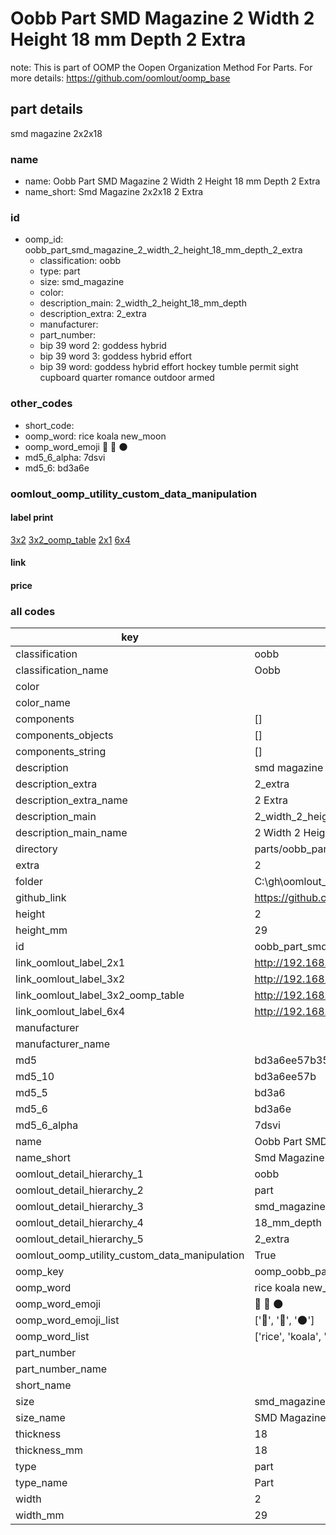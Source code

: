 # Oobb Part SMD Magazine 2 Width 2 Height 18 mm Depth 2 Extra  

note: This is part of OOMP the Oopen Organization Method For Parts. For more details: https://github.com/oomlout/oomp_base

##  part details
  



smd magazine 2x2x18



### name
* name: Oobb Part SMD Magazine 2 Width 2 Height 18 mm Depth 2 Extra
* name_short: Smd Magazine 2x2x18 2 Extra
### id
* oomp_id: oobb_part_smd_magazine_2_width_2_height_18_mm_depth_2_extra
  * classification: oobb
  * type: part
  * size: smd_magazine
  * color: 
  * description_main: 2_width_2_height_18_mm_depth
  * description_extra: 2_extra
  * manufacturer: 
  * part_number: 
  * bip 39 word 2: goddess hybrid
  * bip 39 word 3: goddess hybrid effort
  * bip 39 word: goddess hybrid effort hockey tumble permit sight cupboard quarter romance outdoor armed

### other_codes
* short_code: 
* oomp_word: rice koala new_moon
* oomp_word_emoji :rice: :koala: :new_moon:
* md5_6_alpha: 7dsvi
* md5_6: bd3a6e






### oomlout_oomp_utility_custom_data_manipulation
#### label print
[3x2](http://192.168.1.245:1112/?label=oomp%207dsvi)
[3x2_oomp_table](http://192.168.1.108:1112/?label=oomp%207dsvi)
[2x1](http://192.168.1.242:1112/?label=oomp%207dsvi)
[6x4](http://192.168.1.55:1112/?label=oomp%207dsvi)    

#### link

                              

#### price







### all codes 
| key | value |  
| --- | --- |  
| classification | oobb |  
| classification_name | Oobb |  
| color |  |  
| color_name |  |  
| components | [] |  
| components_objects | [] |  
| components_string | [] |  
| description | smd magazine 2x2x18 |  
| description_extra | 2_extra |  
| description_extra_name | 2 Extra |  
| description_main | 2_width_2_height_18_mm_depth |  
| description_main_name | 2 Width 2 Height 18 mm Depth |  
| directory | parts/oobb_part_smd_magazine_2_width_2_height_18_mm_depth_2_extra |  
| extra | 2 |  
| folder | C:\gh\oomlout_oobb_version_4_generated_parts\things\oobb_part_smd_magazine_2_width_2_height_18_mm_depth_2_extra |  
| github_link | https://github.com/oomlout/oomlout_oomp_part_src/tree/main/parts/oobb_part_smd_magazine_2_width_2_height_18_mm_depth_2_extra |  
| height | 2 |  
| height_mm | 29 |  
| id | oobb_part_smd_magazine_2_width_2_height_18_mm_depth_2_extra |  
| link_oomlout_label_2x1 | http://192.168.1.242:1112/?label=oomp%207dsvi |  
| link_oomlout_label_3x2 | http://192.168.1.245:1112/?label=oomp%207dsvi |  
| link_oomlout_label_3x2_oomp_table | http://192.168.1.108:1112/?label=oomp%207dsvi |  
| link_oomlout_label_6x4 | http://192.168.1.55:1112/?label=oomp%207dsvi |  
| manufacturer |  |  
| manufacturer_name |  |  
| md5 | bd3a6ee57b35d9068cf526c68d5c0321 |  
| md5_10 | bd3a6ee57b |  
| md5_5 | bd3a6 |  
| md5_6 | bd3a6e |  
| md5_6_alpha | 7dsvi |  
| name | Oobb Part SMD Magazine 2 Width 2 Height 18 mm Depth 2 Extra |  
| name_short | Smd Magazine 2x2x18 2 Extra |  
| oomlout_detail_hierarchy_1 | oobb |  
| oomlout_detail_hierarchy_2 | part |  
| oomlout_detail_hierarchy_3 | smd_magazine |  
| oomlout_detail_hierarchy_4 | 18_mm_depth |  
| oomlout_detail_hierarchy_5 | 2_extra |  
| oomlout_oomp_utility_custom_data_manipulation | True |  
| oomp_key | oomp_oobb_part_smd_magazine_2_width_2_height_18_mm_depth_2_extra |  
| oomp_word | rice koala new_moon |  
| oomp_word_emoji | :rice: :koala: :new_moon: |  
| oomp_word_emoji_list | [':rice:', ':koala:', ':new_moon:'] |  
| oomp_word_list | ['rice', 'koala', 'new_moon'] |  
| part_number |  |  
| part_number_name |  |  
| short_name |  |  
| size | smd_magazine |  
| size_name | SMD Magazine |  
| thickness | 18 |  
| thickness_mm | 18 |  
| type | part |  
| type_name | Part |  
| width | 2 |  
| width_mm | 29 |  
